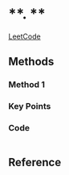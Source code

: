 # **. **

[LeetCode ]()


## Methods

### Method 1


### Key Points


### Code
```java


```

## Reference